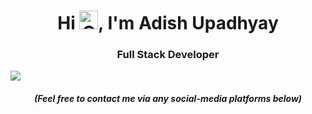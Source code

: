 
<h1 align="center">Hi <img height=30 width=30 alt="GIF" src="https://raw.githubusercontent.com/MartinHeinz/MartinHeinz/master/wave.gif" />, I'm Adish Upadhyay</h1>
<h3 align="center">Full Stack Developer</h3>


![](https://komarev.com/ghpvc/?username=adishupadhyay)

<h5 align="center"><i>(Feel free to contact me via any social-media platforms below)</i></h5>

